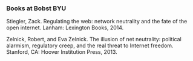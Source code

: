 ### Books at Bobst BYU

Stiegler, Zack. Regulating the web: network neutrality and the fate of the open internet. Lanham: Lexington Books, 2014.

Zelnick, Robert, and Eva Zelnick. The illusion of net neutrality: political alarmism, regulatory creep, and the real threat to Internet freedom. Stanford, CA: Hoover Institution Press, 2013.
